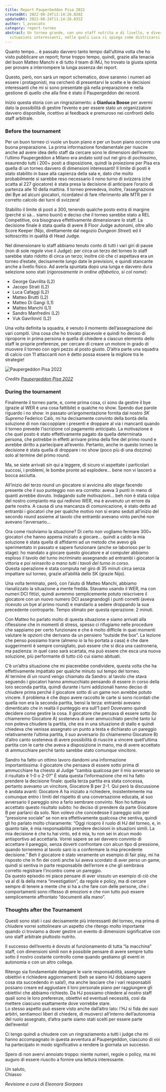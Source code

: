 ```yaml
---
title: Report PauperGeddon Pisa 2022
createdAt: 2022-08-24T11:14:26.020Z
updatedAt: 2022-08-24T11:14:26.035Z
author: l_avvocato
category: report-torneo
abstract: Un torneo grande, con uno staff nutrito e di livello, e diverse
  situazioni interessanti, nelle quali Luca ci spiega come districarsi e perché.
---
```

Quanto tempo… è passato davvero tanto tempo dall’ultima volta che ho visto pubblicare un report; forse troppo tempo, quindi, grazie alla tenacia del buon Matteo Manchi e di tutto il team di IMJ, ho trovato la giusta spinta per provare a interrompere la lunga assenza dei report.

Questo, però, non sarà un report schematico, dove saranno i numeri ad essere i protagonisti, ma cercherò di presentarvi le scelte e le decisioni interessanti che mi si sono presentate già nella preparazione e nella gestione di quello che alla fine è stato il Paupergeddon dei record.

Inizio questa storia con un ringraziamento: a **Gianluca Boose** per avermi dato la possibilità di gestire l’evento e per essere stato un organizzatore davvero disponibile, ricettivo ai feedback e premuroso nei confronti dello staff arbitrale.

### Before the tournament

Per un buon torneo ci vuole un buon piano e per un buon piano occorre una buona preparazione. La prima informazione fondamentale per riuscire anche ad avere idea dello staff da cercare sono le dimensioni dell’evento: l’ultimo Paupergeddon a Milano era andato sold out nel giro di pochissimo, esaurendo tutti i 200+ posti a disposizione, quindi la proiezione per Pisa era quella di un torneo davvero di dimensioni interessanti! Il limite di posti è stato stabilito in base alla capienza della sala e, dato che molto probabilmente si sarebbe reso necessario il nono turno di svizzera (che scatta al 227 giocatore) è stata presa la decisione di anticipare l’orario di partenza alle 10 della mattina. Il torneo prevedeva, inoltre, l’assegnazione dei Bye ad alcuni giocatori, ricordatevi di fare riferimento alle MTR per il corretto calcolo dei turni di svizzera!

Stabilito il limite di posti a 300, tenendo qualche posto extra di margine (perché si sà… siamo buoni) e deciso che il torneo sarebbe stato a REL Competitive, ora bisognava effettivamente dimensionare lo staff. La decisione finale è stata quella di avere 8 Floor Judge autonomi, oltre allo Score Keeper (Nijo, direttamente dal negozio *Dungeon Street*) ed il sottoscritto in qualità di Head Judge.

Nel dimensionare lo staff abbiamo tenuto conto di tutti i vari giri di pause (non di sole regole vive il Judge): per circa un terzo del torneo lo staff sarebbe stato ridotto di circa un terzo; inoltre ciò che ci aspettava era un torneo d’estate, decisamente lungo date le previsioni, e quindi stancante anche a livello fisico.
Ad averla spuntata dopo una lunga e davvero dura selezione sono stati (*rigorosamente in ordine alfabetico, sì col nome*):

* George Gavrilita (L2)
* Jacopo Strati (L2)
* Luca Cafaggi (L2)
* Matteo Brutti (L2)
* Matteo Di Gangi (L1)
* Matteo Manchi (L1)
* Sandro Manfredini (L2)
* Vuk Gavrilović (L2)

Una volta definita la squadra, è venuto il momento dell’assegnazione dei vari compiti. Una cosa che ho trovato piacevole e quindi ho deciso di riproporre in prima persona è quella di chiedere a ciascun elemento dello staff le proprie preferenze, per cercare di creare un motore in grado di muovere il torneo con ogni pezzo al posto giusto. D’altra parte una squadra di calcio con 11 attaccanti non è detto possa essere la migliore tra le strategie!

![Paupergeddon Pisa 2022](/uploads/paupergeddon2022.jpg "Paupergeddon Pisa 2022")

_Credits [Paupergeddon Pisa 2022](https://www.facebook.com/paupergeddonpisa)_

### During the tournament

Finalmente il torneo parte, e, come prima cosa, ci sono da gestire il bye (grazie al WER è una cosa fattibile) e qualche no show. Spendo due parole riguardo i no show: in passato un’argomentazione fornita dal nostro *SK Supremo* Federico Calò, mi ha decisamente convinto della bontà della soluzione di non riaccoppiare i presenti e droppare al via i mancanti quando il torneo prevede l’iscrizione col pagamento anticipato. La motivazione è che quel posto è stato effettivamente pagato da quella determinata persona, che potrebbe in effetti arrivare prima della fine del primo round e avrebbe diritto a partecipare all’evento. Pertanto, anche in questo torneo la decisione è stata quella di droppare i no show (poco più di una dozzina) solo al termine del primo round.

Ma, se siete arrivati sin qui a leggere, di sicuro vi aspettate i particolari succosi, i problemi, le bombe pronte ad esplodere… bene non vi lascerò a bocca asciutta.

All’inizio del terzo round un giocatore si avvicina allo stage facendo presente che il suo punteggio non era corretto: aveva 3 punti in meno di quanti avrebbe dovuto. Indagando sulle motivazioni… beh non è stata colpa del nostro compianto ma qui redivivo WER, ma è avvenuto un errore da parte nostra. A causa di una mancanza di comunicazione, è stato detto ad entrambi i giocatori che per qualche motivo non si erano seduti all’inizio del secondo round assieme al tavolo che entrambi avevano vinto perché non avevano l’avversario…

Ora come risolviamo la situazione? Di certo non vogliamo fermare 300+ giocatori che hanno appena iniziato a giocare… quindi a caldo la mia soluzione è stata quella di affidarmi ad un metodo che avevo già sperimentato in passato e sapere funzionare (anche se laborioso per lo stage): ho mandato a giocare questo giocatore e al computer abbiamo esploso il tavolo del turno incriminato assegnando ad entrambi i giocatori la vittoria e poi *reinserito a mano tutti i tavoli del turno in corso*.\
Questa operazione è stata compiuta nel giro di 35 minuti circa senza impattare sul torneo, grazie all’abilità dello SK (grazie Nijo).

Una volta terminato, però, con l’aiuto di Matteo Manchi, abbiamo rianalizzato la situazione a mente fredda. Stavamo usando il WER, ma con numeri DCI fittizi, quindi avremmo semplicemente potuto reiscrivere il giocatore con un nuovo numero DCI assegnandogli i punti corretti (aveva ricevuto un bye al primo round) e mandarlo a sedere droppando la sua precedente controparte. Tempo stimato per questa operazione: 2 minuti.

Con Matteo ho parlato molto di questa situazione e siamo arrivati alla riflessione che in momenti di stress, spesso ci rifugiamo nelle procedure che sappiamo per certo funzionare e che è molto difficile in quei momenti valutare le opzioni che derivano da un pensiero “outside the box”. La lezione che penso possiamo trarre (almeno io la ho portata a casa) è che dare suggerimenti è sempre consigliato, può essere che si dica una castroneria, ma pazienza: in quel caso sarà scartata, ma può essere che esca una nuova soluzione, più performante di tutto ciò cui siamo abituati.

C’è un’altra situazione che mi piacerebbe condividere, questa volta che ha effettivamente impattato per qualche minuto sul tempo del torneo.\
Al termine di un round vengo chiamato da Sandro: al tavolo che stava seguendo i giocatori hanno ammucchiato pensando di essere in corso della loro seconda partita, quindi durante i turni addizionali hanno deciso di chiudere prima perché il giocatore sotto di un game non avrebbe potuto vincere. Il problema è che dopo avere raccolto le carte si sono ricordati che quella non era la seconda partita, bensì la terza: entrambi avevano dimenticato che in realtà il punteggio era sull’1 pari!
Dovevamo quindi decidere come gestire la cosa. Il giocatore che pensava di essere sotto (lo chiameremo Giocatore A) sosteneva di aver ammucchiato perché tanto lui non poteva chiudere la partita, che era in una situazione di stallo e quindi chiedeva che venisse assegnato un punto a testa e dichiarato un pareggio relativamente l’ultima partita, il suo avversario (lo chiameremo Giocatore B) d’altro canto sosteneva di avere possibilità di riuscire a vincere quell’ultima partita con le carte che aveva a disposizione in mano, ma di avere accettato di ammucchiare perché tanto sarebbe stato comunque vincitore.

Sandro ha fatto un ottimo lavoro dandomi una informazione importantissima: il giocatore che pensava di essere sotto prima di ammucchiare ha chiesto al Judge “cambia qualcosa per il mio avversario se il risultato è 1-0 o 2-0?”
È stata questa l’informazione che mi ha fatto prendere la decisione finale: quella terza partita era stata concessa, pertanto avevamo un vincitore, Giocatore B per 2-1. Qui però la discussione è andata avanti: Giocatore A ha iniziato a richiedere, insistentemente ma comunque entro i limiti del rispetto di una conversazione educata, al suo avversario il pareggio sino a farlo sembrare convinto. Non ho tuttavia accettato questo risultato subito: ho deciso di prendere da parte Giocatore B per parlarci da solo. Non volevo che concedesse il pareggio solo per “pressione sociale” se non era effettivamente qualcosa che sentiva, quindi gli ho parlato molto chiaramente: “Oggi ricopro il ruolo di HJ del torneo, e, in quanto tale, è mia responsabilità prendere decisioni in situazioni simili. La mia decisione è che tu hai vinto, ed è mia, tu non sei in alcun modo antisportivo ad accettarla. Vorrei sapere se sei davvero convinto di accettare il pareggio, senza doverti confrontare con alcun tipo di pressione, quando torneremo al tavolo sarò io a confermare la mia precedente decisione.” Beh il giocatore è stato veramente un esempio di fair play, mi ha risposto che in fin dei conti anche lui aveva scordato di aver perso un game, quindi si sentiva in parte responsabile dell’errore e che gli sembrava corretto registrare l’incontro come un pareggio.\
Da questo episodio mi piace pensare di aver vissuto un esempio di ciò che va al di là della mera “investigation”, da regole e policy, ma di cercare sempre di tenere a mente che si ha a che fare con delle persone, che i comportamenti sono riflesso di emozioni e che non tutto può essere semplicemente affrontato “documenti alla mano”.

### Thoughts after the Tournament

Questi sono stati i casi decisamente più interessanti del torneo, ma prima di chiudere vorrei sottolineare un aspetto che ritengo molto importante quando ci troviamo a dover gestire un evento di dimensioni significative con uno staff arbitrale piuttosto nutrito.

Il successo dell’evento è dovuto al funzionamento di tutta “la macchina” staff, con dimensioni simili non è possibile pensare di avere sempre tutto sotto il nostro costante controllo come quando gestiamo gli eventi in autonomia o con un altro collega.

Ritengo sia fondamentale delegare le varie responsabilità, assegnare obiettivi e richiedere aggiornamenti (beh se siamo HJ dobbiamo sapere cosa sta succedendo in sala!), ma anche lasciare che i vari responsabili possano creare ed aggiustare il loro personale piano per raggiungere gli obiettivi che abbiamo richiesto. Da HJ possiamo chiedere al nostro staff quali sono le loro preferenze, obiettivi ed eventuali necessità, così da mettere ciascuno esattamente dove vorrebbe stare.\
Lo stesso aspetto può essere visto anche dall’altro lato: l’HJ si fida dei suoi arbitri, sentiamoci liberi di chiedere, di muoverci all’interno dell’autonomia del ruolo assegnato, d’altra parte siamo stati scelti per essere parte dell’evento!

Ci tengo quindi a chiudere con un ringraziamento a tutti i judge che mi hanno accompagnato in questa avventura al Paupergeddon, ciascuno di voi ha partecipato in modo significativo a rendere la giornata un successo.

Spero di non avervi annoiato troppo: niente numeri, regole o policy, ma mi auguro di essere riuscito a fornire una lettura interessante.

Un saluto,\
Chiasso

_Revisione a cura di Eleonora Siorpaes_

